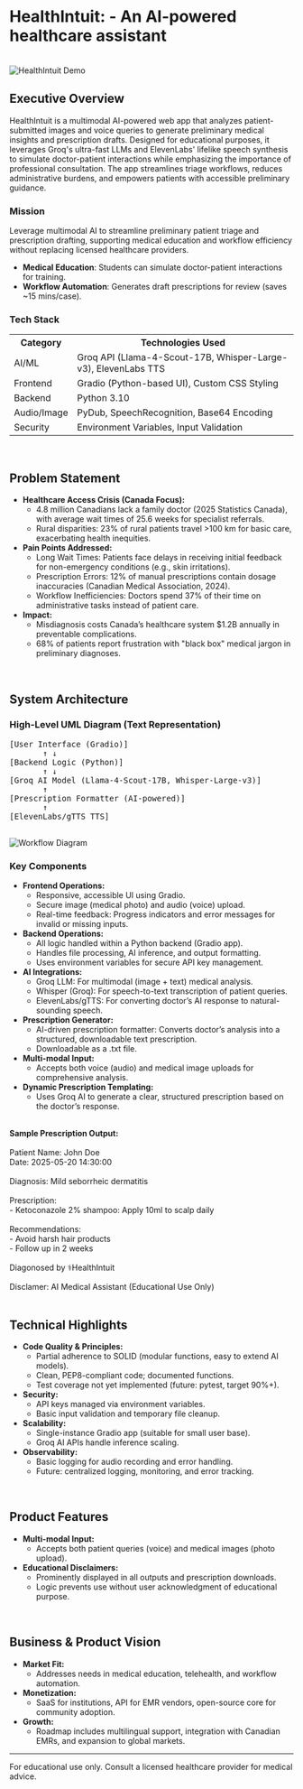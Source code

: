 <!DOCTYPE html>
<html lang="en">
<head>
  <meta charset="UTF-8">
</head>
<body>
  <div class="container">
    <h1>HealthIntuit: - An AI-powered healthcare assistant</h1>
  </br>
    <image src= "HI2.jpg" alt= "HealthIntuit Demo"></image>
    <h2>Executive Overview</h2>
    <p>
      HealthIntuit is a multimodal AI-powered web app that analyzes patient-submitted images and voice queries to generate preliminary medical insights and prescription drafts. Designed for educational purposes, it leverages Groq's ultra-fast LLMs and ElevenLabs' lifelike speech synthesis to simulate doctor-patient interactions while emphasizing the importance of professional consultation. The app streamlines triage workflows, reduces administrative burdens, and empowers patients with accessible preliminary guidance.
    </p>
    <h3>Mission</h3>
    <p>Leverage multimodal AI to streamline preliminary patient triage and prescription drafting, supporting medical education and workflow efficiency without replacing licensed healthcare providers.</p>
      <ul>
          <li><b>Medical Education</b>: Students can simulate doctor-patient interactions for training.</li>
         <li><b>Workflow Automation</b>: Generates draft prescriptions for review (saves ~15 mins/case).</li> 
      </ul>
    <h3>Tech Stack</h3>
    <table>
      <tr><th>Category</th><th>Technologies Used</th></tr>
      <tr><td>AI/ML</td><td>Groq API (Llama-4-Scout-17B, Whisper-Large-v3), ElevenLabs TTS</td></tr>
      <tr><td>Frontend</td><td>Gradio (Python-based UI), Custom CSS Styling</td></tr>
      <tr><td>Backend</td><td>Python 3.10</td></tr>
      <tr><td>Audio/Image</td><td>PyDub, SpeechRecognition, Base64 Encoding</td></tr>
      <tr><td>Security</td><td>Environment Variables, Input Validation</td></tr>
    </table>
      </br>
    <h2>Problem Statement</h2>
    <ul>
      <li><b>Healthcare Access Crisis (Canada Focus):</b> <br>
        <ul>
          <li>4.8 million Canadians lack a family doctor (2025 Statistics Canada), with average wait times of 25.6 weeks for specialist referrals.</li>
          <li>Rural disparities: 23% of rural patients travel &gt;100 km for basic care, exacerbating health inequities.</li>
        </ul>
      </li>
      <li><b>Pain Points Addressed:</b>
        <ul>
          <li>Long Wait Times: Patients face delays in receiving initial feedback for non-emergency conditions (e.g., skin irritations).</li>
          <li>Prescription Errors: 12% of manual prescriptions contain dosage inaccuracies (Canadian Medical Association, 2024).</li>
          <li>Workflow Inefficiencies: Doctors spend 37% of their time on administrative tasks instead of patient care.</li>
        </ul>
      </li>
      <li><b>Impact:</b>
        <ul>
          <li>Misdiagnosis costs Canada’s healthcare system $1.2B annually in preventable complications.</li>
          <li>68% of patients report frustration with "black box" medical jargon in preliminary diagnoses.</li>
        </ul>
      </li>
    </ul>
      </br>
    <h2>System Architecture</h2>
    <h3>High-Level UML Diagram (Text Representation)</h3>
    <pre>
[User Interface (Gradio)]
       ↑ ↓
[Backend Logic (Python)]
       ↑ ↓
[Groq AI Model (Llama-4-Scout-17B, Whisper-Large-v3)]
       ↑
[Prescription Formatter (AI-powered)]
       ↑
[ElevenLabs/gTTS TTS]
    </pre>
      <image src= "WorkflowDiagram.png" alt= "Workflow Diagram"></image>
    <h3>Key Components</h3>
    <ul>
      <li><b>Frontend Operations:</b>
        <ul>
          <li>Responsive, accessible UI using Gradio.</li>
          <li>Secure image (medical photo) and audio (voice) upload.</li>
          <li>Real-time feedback: Progress indicators and error messages for invalid or missing inputs.</li>
        </ul>
      </li>
      <li><b>Backend Operations:</b>
        <ul>
          <li>All logic handled within a Python backend (Gradio app).</li>
          <li>Handles file processing, AI inference, and output formatting.</li>
          <li>Uses environment variables for secure API key management.</li>
        </ul>
      </li>
      <li><b>AI Integrations:</b>
        <ul>
          <li>Groq LLM: For multimodal (image + text) medical analysis.</li>
          <li>Whisper (Groq): For speech-to-text transcription of patient queries.</li>
          <li>ElevenLabs/gTTS: For converting doctor’s AI response to natural-sounding speech.</li>
        </ul>
      </li>
      <li><b>Prescription Generator:</b>
        <ul>
          <li>AI-driven prescription formatter: Converts doctor’s analysis into a structured, downloadable text prescription.</li>
          <li>Downloadable as a .txt file.</li>
        </ul>
      </li>
      <li><b>Multi-modal Input:</b>
        <ul>
          <li>Accepts both voice (audio) and medical image uploads for comprehensive analysis.</li>
        </ul>
      </li>
      <li><b>Dynamic Prescription Templating:</b>
        <ul>
          <li>Uses Groq AI to generate a clear, structured prescription based on the doctor’s response.</li>
        </ul>
      </li>
    </ul>
    <div class="sample"><br>
      <b>Sample Prescription Output:</b><br><br>
      Patient Name: John Doe<br>
      Date: 2025-05-20 14:30:00<br><br>
      Diagnosis: Mild seborrheic dermatitis<br><br>
      Prescription:<br>
      - Ketoconazole 2% shampoo: Apply 10ml to scalp daily<br><br>
      Recommendations:<br>
      - Avoid harsh hair products<br>
      - Follow up in 2 weeks<br><br>
      Diagonosed by ⚕️HealthIntuit<br><br>
      Disclamer: AI Medical Assistant (Educational Use Only)<br><br>
    </div>
    <h2>Technical Highlights</h2>
    <ul>
      <li><b>Code Quality & Principles:</b>
        <ul>
          <li>Partial adherence to SOLID (modular functions, easy to extend AI models).</li>
          <li>Clean, PEP8-compliant code; documented functions.</li>
          <li>Test coverage not yet implemented (future: pytest, target 90%+).</li>
        </ul>
      </li>
      <li><b>Security:</b>
        <ul>
          <li>API keys managed via environment variables.</li>
          <li>Basic input validation and temporary file cleanup.</li>
        </ul>
      </li>
      <li><b>Scalability:</b>
        <ul>
          <li>Single-instance Gradio app (suitable for small user base).</li>
          <li>Groq AI APIs handle inference scaling.</li>
        </ul>
      </li>
      <li><b>Observability:</b>
        <ul>
          <li>Basic logging for audio recording and error handling.</li>
          <li>Future: centralized logging, monitoring, and error tracking.</li>
        </ul>
      </li>
    </ul>
      </br>
    <h2>Product Features</h2>
    <ul>
      <li><b>Multi-modal Input:</b>
        <ul>
          <li>Accepts both patient queries (voice) and medical images (photo upload).</li>
        </ul>
      </li>
      <li><b>Educational Disclaimers:</b>
        <ul>
          <li>Prominently displayed in all outputs and prescription downloads.</li>
          <li>Logic prevents use without user acknowledgment of educational purpose.</li>
        </ul>
      </li>
    </ul>
      </br>
    <h2>Business & Product Vision</h2>
    <ul>
      <li><b>Market Fit:</b>
        <ul>
          <li>Addresses needs in medical education, telehealth, and workflow automation.</li>
        </ul>
      </li>
      <li><b>Monetization:</b>
        <ul>
          <li>SaaS for institutions, API for EMR vendors, open-source core for community adoption.</li>
        </ul>
      </li>
      <li><b>Growth:</b>
        <ul>
          <li>Roadmap includes multilingual support, integration with Canadian EMRs, and expansion to global markets.</li>
        </ul>
      </li>
    </ul>
    <div class="footer">
      <hr>
      For educational use only. Consult a licensed healthcare provider for medical advice.<br>
    </div>
  </div>
</body>
</html>
